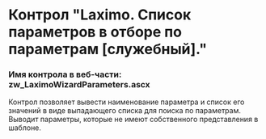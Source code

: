 ﻿---
description: 2.4.11.1
---
# Контрол "Laximo. Список параметров в отборе по параметрам [служебный]."
### Имя контрола в веб-части: zw_LaximoWizardParameters.ascx
Контрол позволяет вывести наименование параметра и список его значений в виде выпадающего списка для поиска по параметрам. Выводит параметры, которые не имеют собственного представления в шаблоне.

